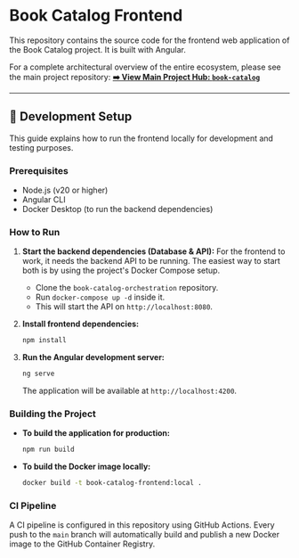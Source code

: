 # Book Catalog Frontend

This repository contains the source code for the frontend web application of the Book Catalog project. It is built with Angular.

For a complete architectural overview of the entire ecosystem, please see the main project repository:
**[➡️ View Main Project Hub: `book-catalog`](https://github.com/DanLearnings/book-catalog)**

---

## 🚀 Development Setup

This guide explains how to run the frontend locally for development and testing purposes.

### Prerequisites

-   Node.js (v20 or higher)
-   Angular CLI
-   Docker Desktop (to run the backend dependencies)

### How to Run

1.  **Start the backend dependencies (Database & API):**
    For the frontend to work, it needs the backend API to be running. The easiest way to start both is by using the project's Docker Compose setup.
    *   Clone the `book-catalog-orchestration` repository.
    *   Run `docker-compose up -d` inside it.
    *   This will start the API on `http://localhost:8080`.

2.  **Install frontend dependencies:**
    ```bash
    npm install
    ```

3.  **Run the Angular development server:**
    ```bash
    ng serve
    ```
    The application will be available at `http://localhost:4200`.

### Building the Project

-   **To build the application for production:**
    ```bash
    npm run build
    ```
-   **To build the Docker image locally:**
    ```bash
    docker build -t book-catalog-frontend:local .
    ```

### CI Pipeline

A CI pipeline is configured in this repository using GitHub Actions. Every push to the `main` branch will automatically build and publish a new Docker image to the GitHub Container Registry.

